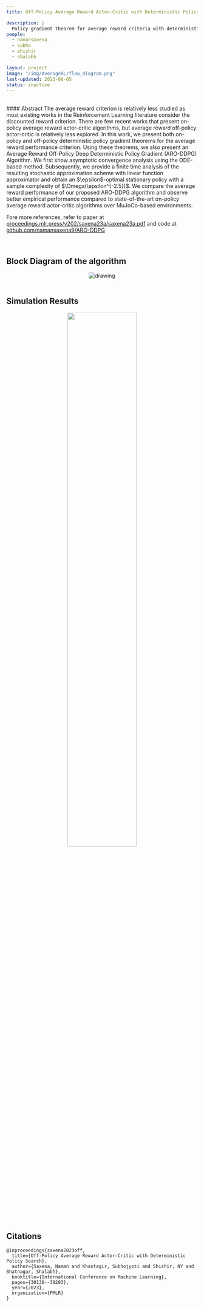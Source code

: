 ```yaml
---
title: Off-Policy Average Reward Actor-Critic with Deterministic Policy Search

description: |
  Policy gradient theorem for average reward criteria with deterministic policy. 
people:
  - namansaxena
  - subho
  - shishir
  - shalabh

layout: project
image: "/img/AverageRL/flow_diagram.png"
last-updated: 2023-08-05
status: inactive
---
```


<br>
#### Abstract
The average reward criterion is relatively less studied as most existing works in the Reinforcement Learning literature consider the discounted reward criterion. There are few recent works that present on-policy average reward actor-critic algorithms, but average reward off-policy actor-critic is relatively less explored. In this work, we present both on-policy and off-policy deterministic policy gradient theorems for the average reward performance criterion. Using these theorems, we also present an Average Reward Off-Policy Deep Deterministic Policy Gradient (ARO-DDPG) Algorithm. We first show asymptotic convergence analysis using the ODE-based method. Subsequently, we provide a finite time analysis of the resulting stochastic approximation scheme with linear function approximator and obtain an $\epsilon$-optimal stationary policy with a sample complexity of $\Omega(\epsilon^{-2.5})$. We compare the average reward performance of our proposed ARO-DDPG algorithm and observe better empirical performance compared to state-of-the-art on-policy average reward actor-critic algorithms over MuJoCo-based environments.

Fore more references, refer to paper at [proceedings.mlr.press/v202/saxena23a/saxena23a.pdf](https://proceedings.mlr.press/v202/saxena23a/saxena23a.pdf) and code at [github.com/namansaxena9/ARO-DDPG](https://github.com/namansaxena9/ARO-DDPG)

<br>

## Block Diagram of the algorithm
<div style="text-align:center">
<img src="{{site.base}}/img/AverageRL/flow_diagram.jpg" alt="drawing"/>
</div>
<br>

## Simulation Results

<p align="center">
  <img width="60%" src="{{site.base}}/img/AverageRL/empresults.png">
</p>
<br>

<br/>

## Citations ##
```
@inproceedings{saxena2023off,
  title={Off-Policy Average Reward Actor-Critic with Deterministic Policy Search},
  author={Saxena, Naman and Khastagir, Subhojyoti and Shishir, NY and Bhatnagar, Shalabh},
  booktitle={International Conference on Machine Learning},
  pages={30130--30203},
  year={2023},
  organization={PMLR}
}
```
<br>
<br/>

